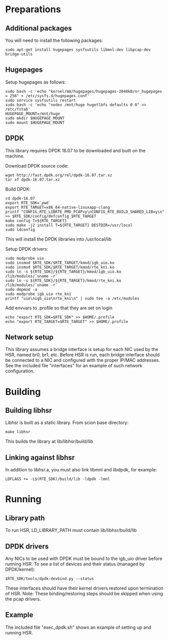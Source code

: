 # Preparations

## Additional packages
You will need to install the following packages:
```
sudo apt-get install hugepages sysfsutils libmnl-dev libpcap-dev bridge-utils
```

## Hugepages
Setup hugepages as follows:
```
sudo bash -c 'echo "kernel/mm/hugepages/hugepages-2048kB/nr_hugepages = 256" > /etc/sysfs.d/hugepages.conf'
sudo service sysfsutils restart
sudo bash -c 'echo "nodev /mnt/huge hugetlbfs defaults 0 0" >> /etc/fstab'
HUGEPAGE_MOUNT=/mnt/huge
sudo mkdir $HUGEPAGE_MOUNT
sudo mount $HUGEPAGE_MOUNT
```

## DPDK
This library requires DPDK 16.07 to be downloaded and built on the machine.

Download DPDK source code:
```
wget http://fast.dpdk.org/rel/dpdk-16.07.tar.xz
tar xf dpdk-16.07.tar.xz
```

Build DPDK:
```
cd dpdk-16.07
export RTE_SDK=`pwd`
export RTE_TARGET=x86_64-native-linuxapp-clang
printf "CONFIG_RTE_LIBRTE_PMD_PCAP=y\nCONFIG_RTE_BUILD_SHARED_LIB=y\n" >> $RTE_SDK/config/defconfig_$RTE_TARGET
make config T=${RTE_TARGET}
sudo make -j2 install T=${RTE_TARGET} DESTDIR=/usr/local
sudo ldconfig
```
This will install the DPDK libraries into /usr/local/lib

Setup DPDK drivers:
```
sudo modprobe uio
sudo insmod $RTE_SDK/$RTE_TARGET/kmod/igb_uio.ko
sudo insmod $RTE_SDK/$RTE_TARGET/kmod/rte_kni.ko
sudo ln -s ${RTE_SDK}/${RTE_TARGET}/kmod/igb_uio.ko /lib/modules/`uname -r`
sudo ln -s ${RTE_SDK}/${RTE_TARGET}/kmod/rte_kni.ko /lib/modules/`uname -r`
sudo depmod -a
sudo modprobe igb_uio rte_kni
printf "uio\nigb_uio\nrte_kni\n" | sudo tee -a /etc/modules
```

Add envvars to .profile so that they are set on login
```
echo "export RTE_SDK=$RTE_SDK" >> $HOME/.profile
echo "export RTE_TARGET=$RTE_TARGET" >> $HOME/.profile
```

## Network setup
This library assumes a bridge interface is setup for each NIC used by the HSR, named br0, br1, etc.
Before HSR is run, each bridge interface should be connected to a NIC and configured with the proper IP/MAC addresses.
See the included file "interfaces" for an example of such network configuration.


# Building

## Building libhsr
Libhsr is built as a static library. From scion base directory:
```
make libhsr
```
This builds the library at lib/libhsr/build/lib

## Linking against libhsr
In addition to libhsr.a, you must also link libmnl and libdpdk, for example:
```
LDFLAGS += -L$(RTE_SDK)/build/lib -ldpdk -lmnl
```


# Running

## Library path
To run HSR, LD_LIBRARY_PATH must contain lib/libhsr/build/lib

## DPDK drivers
Any NICs to be used with DPDK must be bound to the igb_uio driver before running HSR. To see a list of devices and their status (managed by DPDK/kernel):
```
$RTE_SDK/tools/dpdk-devbind.py --status
```
These interfaces should have their kernel drivers restored upon termination of HSR.
Note: These binding/restoring steps should be skipped when using the pcap drivers.

## Example
The included file "exec_dpdk.sh" shows an example of setting up and running HSR.
